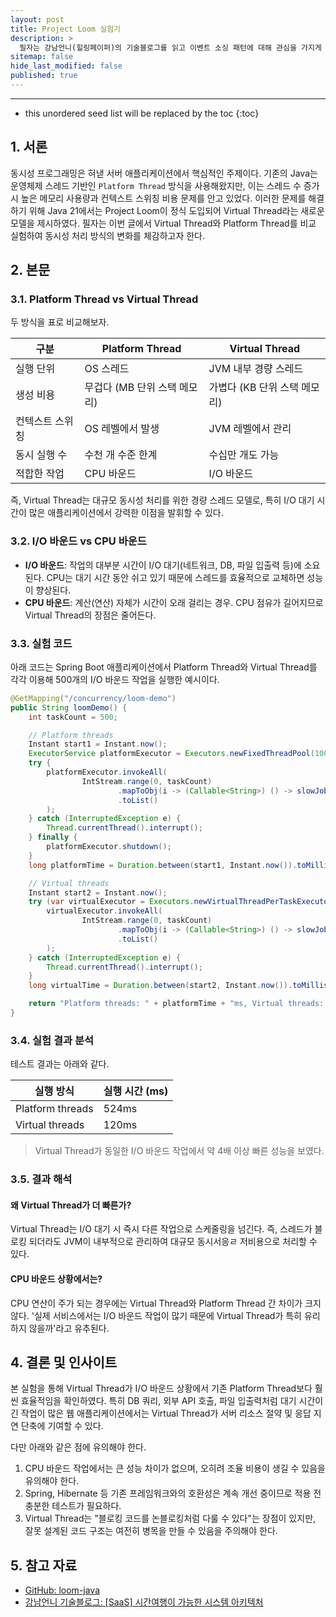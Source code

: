 ```yaml
---
layout: post
title: Project Loom 실험기
description: >
  필자는 강남언니(힐링페이퍼)의 기술블로그를 읽고 이벤트 소싱 패턴에 대해 관심을 가지게 되었고, 이에 대한 학습을 진행하면서 기존의 Platform Thread와 Virtual Thread에 대해 비교하는 글을 정리해보기로 하였다.
sitemap: false
hide_last_modified: false
published: true
---
```


---

* this unordered seed list will be replaced by the toc
{:toc}

## 1. 서론

동시성 프로그래밍은 혀낻 서버 애플리케이션에서 핵심적인 주제이다. 기존의 Java는 운영체제 스레드 기반인 `Platform Thread` 방식을 사용해왔지만, 이는 스레드 수 증가 시 높은 메모리 사용량과 컨텍스트 스위칭 비용 문제를 안고 있었다. 이러한 문제를 해결하기 위해 Java 21에서는 Project Loom이 정식 도입되어 Virtual Thread라는 새로운 모델을 제시하였다.
필자는 이번 글에서 Virtual Thread와 Platform Thread를 비교 실험하여 동시성 처리 방식의 변화를 체감하고자 한다.

## 2. 본문

### 3.1. Platform Thread vs Virtual Thread

두 방식을 표로 비교해보자.

| 구분 | Platform Thread | Virtual Thread |
| --- | --- | --- |
| 실행 단위 | OS 스레드 | JVM 내부 경량 스레드 |
| 생성 비용 | 무겁다 (MB 단위 스택 메모리) | 가볍다 (KB 단위 스택 메모리) |
| 컨텍스트 스위칭 | OS 레벨에서 발생 | JVM 레벨에서 관리 |
| 동시 실행 수 | 수천 개 수준 한계 | 수십만 개도 가능 |
| 적합한 작업 | CPU 바운드 | I/O 바운드 |

즉, Virtual Thread는 대규모 동시성 처리를 위한 경량 스레드 모델로, 특히 I/O 대기 시간이 많은 애플리케이션에서 강력한 이점을 발휘할 수 있다.

### 3.2. I/O 바운드 vs CPU 바운드

- **I/O 바운드**: 작업의 대부분 시간이 I/O 대기(네트워크, DB, 파일 입출력 등)에 소요된다. CPU는 대기 시간 동안 쉬고 있기 때문에 스레드를 효율적으로 교체하면 성능이 향상된다.
- **CPU 바운드**: 계산(연산) 자체가 시간이 오래 걸리는 경우. CPU 점유가 길어지므로 Virtual Thread의 장점은 줄어든다.

### 3.3. 실험 코드

아래 코드는 Spring Boot 애플리케이션에서 Platform Thread와 Virtual Thread를 각각 이용해 500개의 I/O 바운드 작업을 실행한 예시이다.

```java
@GetMapping("/concurrency/loom-demo")
public String loomDemo() {
    int taskCount = 500;

    // Platform threads
    Instant start1 = Instant.now();
    ExecutorService platformExecutor = Executors.newFixedThreadPool(100);
    try {
        platformExecutor.invokeAll(
                IntStream.range(0, taskCount)
                        .mapToObj(i -> (Callable<String>) () -> slowJob(i))
                        .toList()
        );
    } catch (InterruptedException e) {
        Thread.currentThread().interrupt();
    } finally {
        platformExecutor.shutdown();
    }
    long platformTime = Duration.between(start1, Instant.now()).toMillis();

    // Virtual threads
    Instant start2 = Instant.now();
    try (var virtualExecutor = Executors.newVirtualThreadPerTaskExecutor()) {
        virtualExecutor.invokeAll(
                IntStream.range(0, taskCount)
                        .mapToObj(i -> (Callable<String>) () -> slowJob(i))
                        .toList()
        );
    } catch (InterruptedException e) {
        Thread.currentThread().interrupt();
    }
    long virtualTime = Duration.between(start2, Instant.now()).toMillis();

    return "Platform threads: " + platformTime + "ms, Virtual threads: " + virtualTime + "ms";
}
```

### 3.4. 실험 결과 분석

테스트 결과는 아래와 같다.

| 실행 방식            | 실행 시간 (ms) |
| ---------------- | ---------- |
| Platform threads | 524ms      |
| Virtual threads  | 120ms      |

> Virtual Thread가 동일한 I/O 바운드 작업에서 약 4배 이상 빠른 성능을 보였다.

### 3.5. 결과 해석

#### 왜 Virtual Thread가 더 빠른가?

Virtual Thread는 I/O 대기 시 즉시 다른 작업으로 스케줄링을 넘긴다. 즉, 스레드가 블로킹 되더라도 JVM이 내부적으로 관리하여 대규모 동시서응ㄹ 저비용으로 처리할 수 있다.

#### CPU 바운드 상황에서는?

CPU 연산이 주가 되는 경우에는 Virtual Thread와 Platform Thread 간 차이가 크지 않다. '실제 서비스에서는 I/O 바운드 작업이 많기 때문에 Virtual Thread가 특히 유리하지 않을까'라고 유추된다.

## 4. 결론 및 인사이트

본 실험을 통해 Virtual Thread가 I/O 바운드 상황에서 기존 Platform Thread보다 훨씬 효율적임을 확인하였다.
특히 DB 쿼리, 외부 API 호출, 파일 입출력처럼 대기 시간이 긴 작업이 많은 웹 애플리케이션에서는 Virtual Thread가 서버 리소스 절약 및 응답 지연 단축에 기여할 수 있다.

다만 아래와 같은 점에 유의해야 한다.

1. CPU 바운드 작업에서는 큰 성능 차이가 없으며, 오히려 조율 비용이 생길 수 있음을 유의해야 한다.
2. Spring, Hibernate 등 기존 프레임워크와의 호환성은 계속 개선 중이므로 적용 전 충분한 테스트가 필요하다.
3. Virtual Thread는 "블로킹 코드를 논블로킹처럼 다룰 수 있다"는 장점이 있지만, 잘못 설계된 코드 구조는 여전히 병목을 만들 수 있음을 주의해야 한다.

## 5. 참고 자료

- [GitHub: loom-java](https://github.com/loom/loom-java)
- [강남언니 기술블로그: [SaaS] 시간여행이 가능한 시스템 아키텍처](https://blog.gangnamunni.com/post/saas-event-sourcing)